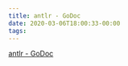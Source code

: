 ```yaml
---
title: antlr - GoDoc
date: 2020-03-06T18:00:33-00:00
tags:
---
```


[antlr - GoDoc](https://godoc.org/github.com/antlr/antlr4/runtime/Go/antlr)
